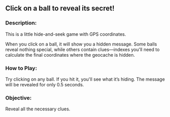 ## Click on a ball to reveal its secret!

### Description:
This is a little hide-and-seek game with GPS coordinates.

When you click on a ball, it will show you a hidden message.
Some balls reveal nothing special, while others contain clues—indexes you'll need to calculate the final coordinates where the geocache is hidden.

### How to Play:
Try clicking on any ball. If you hit it, you'll see what it’s hiding.
The message will be revealed for only 0.5 seconds.

### Objective:
Reveal all the necessary clues.